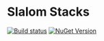 # Slalom Stacks

[![Build status](https://ci.appveyor.com/api/projects/status/2xb9j9au7ym68ee2/branch/master?svg=true)](https://ci.appveyor.com/project/slalom-saa/stacks-functions/branch/master)   [![NuGet Version](http://img.shields.io/nuget/v/Slalom.Stacks.svg?style=flat)](https://www.nuget.org/packages/Slalom.Stacks.Functions/)
